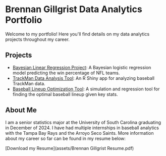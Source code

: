 # Brennan Gillgrist Data Analytics Portfolio

Welcome to my portfolio! Here you'll find details on my data analytics projects throughout my career.

## Projects

- [Bayesian Linear Regression Project](bayesian-regression/README.md): A Bayesian logistic regression model predicting the win percentage of NFL teams.
- [TrackMan Data Analysis Tool](trackman-analysis/README.md): An R Shiny app for analyzing baseball TrackMan data.
- [Baseball Lineup Optimization Tool](lineup-optimization/README.md): A simulation and regression tool for finding the optimal baseball lineup given key stats.

## About Me
I am a senior statistics major at the University of South Carolina graduating in December of 2024. I have had multiple internships in baseball analytics with the Tampa Bay Rays and the Arroyo Seco Saints. More information about my career so far can be found in my resume below: 

[Download my Resume](assets/Brennan Gillgrist Resume.pdf)
